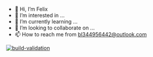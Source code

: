 - 👋 Hi, I’m Felix
- 👀 I’m interested in ...
- 🌱 I’m currently learning ...
- 💞️ I’m looking to collaborate on ...
- 📫 How to reach me from bl344956442@outlook.com

<!---
bl344956442/bl344956442 is a ✨ special ✨ repository because its `README.md` (this file) appears on your GitHub profile.
You can click the Preview link to take a look at your changes.
--->


[![build-validation](https://github.com/bl344956442/bl344956442/actions/workflows/build-validation.yml/badge.svg)](https://github.com/bl344956442/bl344956442/actions/workflows/build-validation.yml)
